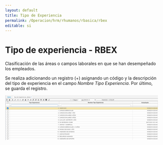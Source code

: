 ```yaml
---
layout: default
title: Tipo de Experiencia
permalink: /Operacion/hrm/rhumanos/rbasica/rbex
editable: si
---
```


# Tipo de experiencia - RBEX  

Clasificación de las áreas o campos laborales en que se han desempeñado los empleados. 

Se realiza adicionando un registro (+) asignando un código y la descripción del tipo de experiencia en el campo _Nombre Tipo Experiencia_.  Por último, se guarda el registro.    

![](rbex.png)
